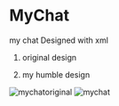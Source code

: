 # MyChat
my chat Designed with xml 

1) original design

2) my humble design

![mychatoriginal](https://user-images.githubusercontent.com/82230486/127942197-f814fbb3-b744-4fa8-a9f0-5f64ad2239ad.jpg)  ![mychat](https://user-images.githubusercontent.com/82230486/127944222-3c8079b1-7b68-47c5-b9e1-f3895481c2a6.jpg)
